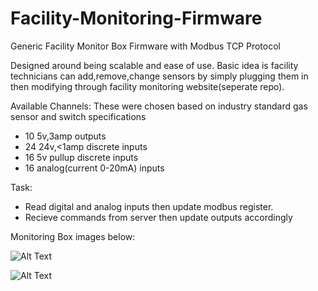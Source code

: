 # Facility-Monitoring-Firmware
Generic Facility Monitor Box Firmware with Modbus TCP Protocol

Designed around being scalable and ease of use.  Basic idea is facility technicians can add,remove,change sensors by simply plugging them in 
then modifying through facility monitoring website(seperate repo).

Available Channels: These were chosen based on industry standard gas sensor and switch specifications
* 10 5v,3amp outputs
* 24 24v,<1amp discrete inputs
* 16 5v pullup discrete inputs
* 16 analog(current 0-20mA) inputs

Task:
* Read digital and analog inputs then update modbus register.  
* Recieve commands from server then update outputs accordingly

Monitoring Box images below:

![Alt Text](https://drive.google.com/uc?export=view&id=1x6pShu-5J5-v-ukDgh3S6b1UDACBadIJ)

![Alt Text](https://drive.google.com/uc?export=view&id=1wnOXVPVdWtS8vbOuF2WbyvdsSSsC0S7G)

